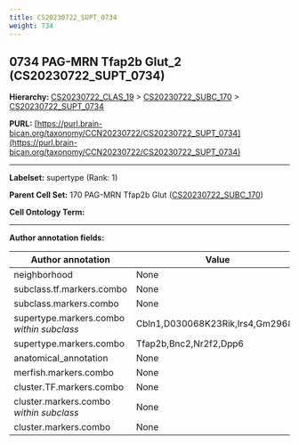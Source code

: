 ```yaml
---
title: CS20230722_SUPT_0734
weight: 734
---
```

## 0734 PAG-MRN Tfap2b Glut_2 (CS20230722_SUPT_0734)
<b>Hierarchy: </b>
[CS20230722_CLAS_19](../CS20230722_CLAS_19) >
[CS20230722_SUBC_170](../CS20230722_SUBC_170) >
[CS20230722_SUPT_0734](../CS20230722_SUPT_0734)

**PURL:** [https://purl.brain-bican.org/taxonomy/CCN20230722/CS20230722_SUPT_0734](https://purl.brain-bican.org/taxonomy/CCN20230722/CS20230722_SUPT_0734)

---


**Labelset:** supertype (Rank: 1)

**Parent Cell Set:** 170 PAG-MRN Tfap2b Glut ([CS20230722_SUBC_170](../CS20230722_SUBC_170))



**Cell Ontology Term:** 

[MARKER GENES.]: #


---

[TRANSFERRED ANNOTATIONS.]: #


[AUTHOR ANNOTATION FIELDS.]: #


**Author annotation fields:**

| Author annotation | Value |
|-------------------|-------|
|neighborhood|None|
|subclass.tf.markers.combo|None|
|subclass.markers.combo|None|
|supertype.markers.combo _within subclass_|Cbln1,D030068K23Rik,Irs4,Gm29683|
|supertype.markers.combo|Tfap2b,Bnc2,Nr2f2,Dpp6|
|anatomical_annotation|None|
|merfish.markers.combo|None|
|cluster.TF.markers.combo|None|
|cluster.markers.combo _within subclass_|None|
|cluster.markers.combo|None|
